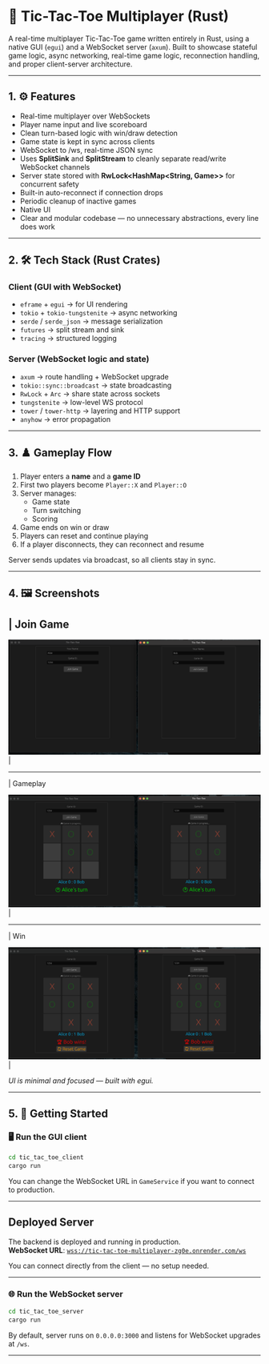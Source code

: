 # 🧠 Tic-Tac-Toe Multiplayer (Rust)

A real-time multiplayer Tic-Tac-Toe game written entirely in Rust, using a native GUI (`egui`) and a WebSocket server (`axum`). Built to showcase  stateful game logic, async networking, real-time game logic, reconnection handling, and proper client-server architecture. 

---

## 1. ⚙️ Features 

- Real-time multiplayer over WebSockets
- Player name input and live scoreboard
- Clean turn-based logic with win/draw detection
- Game state is kept in sync across clients
- WebSocket to /ws, real-time JSON sync
- Uses **SplitSink** and **SplitStream** to cleanly separate read/write WebSocket channels
- Server state stored with **RwLock<HashMap<String, Game>>** for concurrent safety
- Built-in auto-reconnect if connection drops
- Periodic cleanup of inactive games
- Native UI 
- Clear and modular codebase — no unnecessary abstractions, every line does work

---

## 2. 🛠️ Tech Stack (Rust Crates)

### Client (GUI with WebSocket)
- `eframe` + `egui` → for UI rendering
- `tokio` + `tokio-tungstenite` → async networking
- `serde` / `serde_json` → message serialization
- `futures` → split stream and sink
- `tracing` → structured logging

### Server (WebSocket logic and state)
- `axum` → route handling + WebSocket upgrade
- `tokio::sync::broadcast` → state broadcasting
- `RwLock` + `Arc` → share state across sockets
- `tungstenite` → low-level WS protocol
- `tower` / `tower-http` → layering and HTTP support
- `anyhow` → error propagation

---

## 3. ♟️ Gameplay Flow

1. Player enters a **name** and a **game ID**
2. First two players become `Player::X` and `Player::O`
3. Server manages:
   - Game state
   - Turn switching
   - Scoring
4. Game ends on win or draw
5. Players can reset and continue playing
6. If a player disconnects, they can reconnect and resume

Server sends updates via broadcast, so all clients stay in sync.

---

## 4. 🖼️ Screenshots

| Join Game 
----

![Join](assets/joining.png) |

----
| Gameplay 

![Game](assets/make_move.png) |

----

| Win 

 ![Win](assets/win.png) |

*UI is minimal and focused — built with egui.*

---

## 5. 🧪 Getting Started

### 🖥️ Run the GUI client

```bash
cd tic_tac_toe_client
cargo run
```

You can change the WebSocket URL in `GameService` if you want to connect to production.

---

##  Deployed Server

The backend is deployed and running in production.  
**WebSocket URL**: [`wss://tic-tac-toe-multiplayer-zg0e.onrender.com/ws`](https://tic-tac-toe-multiplayer-zg0e.onrender.com)

You can connect directly from the client — no setup needed.
 
 ---

### 🌐 Run the WebSocket server

```bash
cd tic_tac_toe_server
cargo run
```

By default, server runs on `0.0.0.0:3000` and listens for WebSocket upgrades at `/ws`.

---

